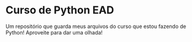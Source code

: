 # Curso de Python EAD

Um repositório que guarda meus arquivos do curso que estou fazendo de Python! Aproveite para dar uma olhada!


